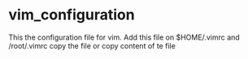 # vim_configuration
This the configuration file for vim. 
Add this file on $HOME/.vimrc and /root/.vimrc
copy the file or copy content of te file
